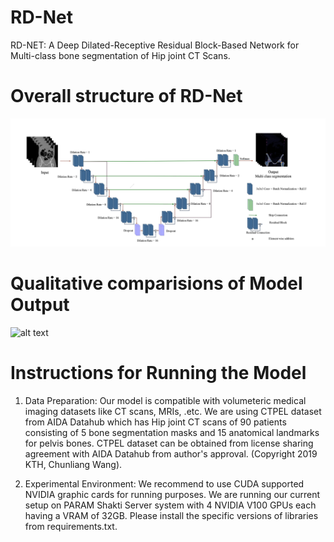 # RD-Net


RD-NET: A Deep Dilated-Receptive Residual Block-Based Network for Multi-class bone segmentation of Hip joint CT Scans.


# Overall structure of RD-Net
![alt text](https://github.com/Siddhesh6344/RD-Net/blob/main/Model%20Architecture.png)

# Qualitative comparisions of Model Output
![alt text](![image](https://github.com/user-attachments/assets/33818670-a1a0-48e4-9f13-3b22746272de))


# Instructions for Running the Model

1. Data Preparation: Our model is compatible with volumeteric medical imaging datasets like CT scans, MRIs, .etc. We are using CTPEL dataset from AIDA Datahub which has Hip joint CT scans of 90 patients consisting of 5 bone segmentation masks and 15 anatomical landmarks for pelvis bones. CTPEL dataset can be obtained from license sharing agreement with AIDA Datahub from author's approval. (Copyright 2019 KTH, Chunliang Wang).

2. Experimental Environment: We recommend to use CUDA supported NVIDIA graphic cards for running purposes. We are running our current setup on PARAM Shakti Server system with 4 NVIDIA V100 GPUs each having a VRAM of 32GB. Please install the specific versions of libraries from requirements.txt.

